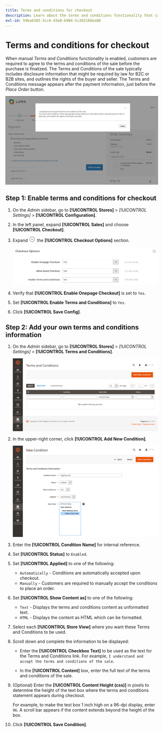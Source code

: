 ```yaml
---
title: Terms and conditions for checkout
description: Learn about the terms and conditions functionality that can be configured for your store.
exl-id: 59ba6385-3cc6-43e8-b984-5c26516bba88
---
```

# Terms and conditions for checkout

When manual _Terms and Conditions_ functionality is enabled, customers are required to agree to the terms and conditions of the sale before the purchase is finalized. The Terms and Conditions of the sale typically includes disclosure information that might be required by law for B2C or B2B sites, and outlines the rights of the buyer and seller. The Terms and Conditions message appears after the payment information, just before the _Place Order_ button.

![Terms and Conditions at checkout](./assets/storefront-checkout-step2-terms-conditions.png)<!-- zoom -->

## Step 1: Enable terms and conditions for checkout

1. On the _Admin_ sidebar, go to **[!UICONTROL Stores]** > _[!UICONTROL Settings]_ > **[!UICONTROL Configuration]**.

1. In the left panel, expand **[!UICONTROL Sales]** and choose **[!UICONTROL Checkout]**.

1. Expand ![Expansion selector](../assets/icon-display-expand.png) the **[!UICONTROL Checkout Options]** section.

   ![Checkout Options](./assets/checkout-terms-options.png)<!-- zoom -->

1. Verify that **[!UICONTROL Enable Onepage Checkout]** is set to `Yes`.

1. Set **[!UICONTROL Enable Terms and Conditions]** to `Yes`.

1. Click **[!UICONTROL Save Config]**.

## Step 2: Add your own terms and conditions information

1. On the _Admin_ sidebar, go to **[!UICONTROL Stores]** > _[!UICONTROL Settings]_ > **[!UICONTROL Terms and Conditions]**.

   ![Terms and Conditions grid](./assets/terms-conditions.png)<!-- zoom -->

1. In the upper-right corner, click **[!UICONTROL Add New Condition]**.

   ![New Condition](./assets/terms-conditions-new.png)<!-- zoom -->

1. Enter the **[!UICONTROL Condition Name]** for internal reference.

1. Set **[!UICONTROL Status]** to `Enabled`.

1. Set **[!UICONTROL Applied]** to one of the following:

   - `Automatically` - Conditions are automatically accepted upon checkout.
   - `Manually` - Customers are required to manually accept the conditions to place an order.

1. Set **[!UICONTROL Show Content as]** to one of the following:

   - `Text` - Displays the terms and conditions content as unformatted text.
   - `HTML` - Displays the content as HTML which can be formatted.

1. Select each **[!UICONTROL Store View]** where you want these Terms and Conditions to be used.

1. Scroll down and complete the information to be displayed:

   - Enter the **[!UICONTROL Checkbox Text]** to be used as the text for the Terms and Conditions link. For example, `I understand and accept the terms and conditions of the sale`.

   - In the **[!UICONTROL Content]** box, enter the full text of the terms and conditions of the sale.

1. (Optional) Enter the **[!UICONTROL Content Height (css)]** in pixels to determine the height of the text box where the terms and conditions statement appears during checkout.

   For example, to make the text box 1 inch high on a 96-dpi display, enter `96`. A scroll bar appears if the content extends beyond the height of the box.

1. Click **[!UICONTROL Save Condition]**.
